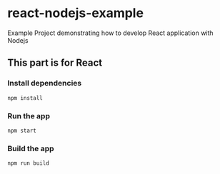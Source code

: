 # react-nodejs-example
Example Project demonstrating how to develop React application with Nodejs 
## This part is for React
### Install dependencies
```
npm install
```
### Run the app
```
npm start
```
### Build the app
```
npm run build
```

